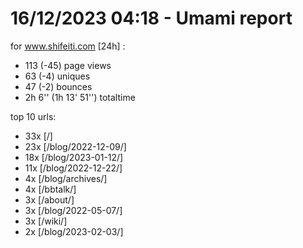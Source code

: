 # 16/12/2023 04:18 - Umami report
for www.shifeiti.com [24h] :

 - 113 (-45) page views
 - 63 (-4) uniques
 - 47 (-2) bounces
 - 2h 6'' (1h 13' 51'') totaltime


top 10 urls:
 - 33x [/]
 - 23x [/blog/2022-12-09/]
 - 18x [/blog/2023-01-12/]
 - 11x [/blog/2022-12-22/]
 - 4x [/blog/archives/]
 - 4x [/bbtalk/]
 - 3x [/about/]
 - 3x [/blog/2022-05-07/]
 - 3x [/wiki/]
 - 2x [/blog/2023-02-03/]


